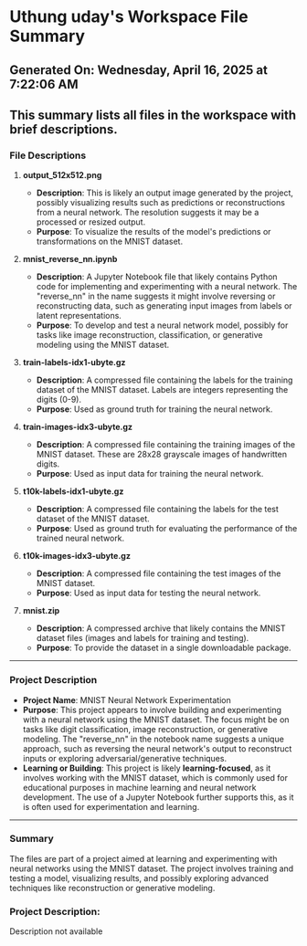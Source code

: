# Uthung uday's Workspace File Summary
## Generated On: Wednesday, April 16, 2025 at 7:22:06 AM
This summary lists all files in the workspace with brief descriptions.
---
### File Descriptions

1. **output_512x512.png**  
   - **Description**: This is likely an output image generated by the project, possibly visualizing results such as predictions or reconstructions from a neural network. The resolution suggests it may be a processed or resized output.
   - **Purpose**: To visualize the results of the model's predictions or transformations on the MNIST dataset.

2. **mnist_reverse_nn.ipynb**  
   - **Description**: A Jupyter Notebook file that likely contains Python code for implementing and experimenting with a neural network. The "reverse_nn" in the name suggests it might involve reversing or reconstructing data, such as generating input images from labels or latent representations.
   - **Purpose**: To develop and test a neural network model, possibly for tasks like image reconstruction, classification, or generative modeling using the MNIST dataset.

3. **train-labels-idx1-ubyte.gz**  
   - **Description**: A compressed file containing the labels for the training dataset of the MNIST dataset. Labels are integers representing the digits (0-9).
   - **Purpose**: Used as ground truth for training the neural network.

4. **train-images-idx3-ubyte.gz**  
   - **Description**: A compressed file containing the training images of the MNIST dataset. These are 28x28 grayscale images of handwritten digits.
   - **Purpose**: Used as input data for training the neural network.

5. **t10k-labels-idx1-ubyte.gz**  
   - **Description**: A compressed file containing the labels for the test dataset of the MNIST dataset.
   - **Purpose**: Used as ground truth for evaluating the performance of the trained neural network.

6. **t10k-images-idx3-ubyte.gz**  
   - **Description**: A compressed file containing the test images of the MNIST dataset.
   - **Purpose**: Used as input data for testing the neural network.

7. **mnist.zip**  
   - **Description**: A compressed archive that likely contains the MNIST dataset files (images and labels for training and testing).
   - **Purpose**: To provide the dataset in a single downloadable package.

---

### Project Description

- **Project Name**: MNIST Neural Network Experimentation
- **Purpose**: This project appears to involve building and experimenting with a neural network using the MNIST dataset. The focus might be on tasks like digit classification, image reconstruction, or generative modeling. The "reverse_nn" in the notebook name suggests a unique approach, such as reversing the neural network's output to reconstruct inputs or exploring adversarial/generative techniques.
- **Learning or Building**: This project is likely **learning-focused**, as it involves working with the MNIST dataset, which is commonly used for educational purposes in machine learning and neural network development. The use of a Jupyter Notebook further supports this, as it is often used for experimentation and learning.

---

### Summary

The files are part of a project aimed at learning and experimenting with neural networks using the MNIST dataset. The project involves training and testing a model, visualizing results, and possibly exploring advanced techniques like reconstruction or generative modeling. 
### Project Description:
 Description not available
